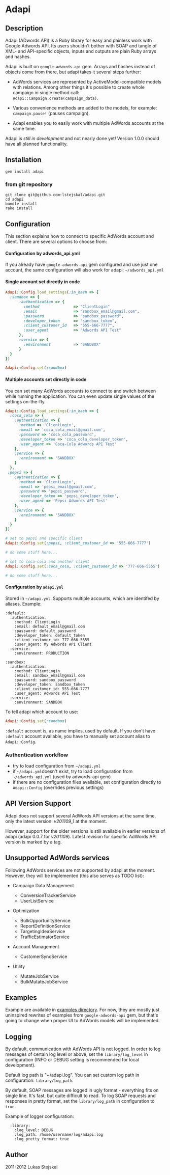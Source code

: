 # Adapi #

## Description ##

Adapi (ADwords API) is a Ruby library for easy and painless work with Google
Adwords API. Its users shouldn't bother with SOAP and tangle of XML- and
API-specific objects, inputs and outputs are plain Ruby arrays and hashes. 

Adapi is built on `google-adwords-api` gem. Arrays and hashes instead of objects
come from there, but adapi takes it several steps further:

* AdWords services are represented by ActiveModel-compatible models with
  relations. Among other things it's possible to create whole campaign in
  single method call: `Adapi::Campaign.create(campaign_data)`.

* Various convenience methods are added to the models, for example:
  `campaign.pause!` (pauses campaign).

* Adapi enables you to easily work with multiple AdWords accounts at the same time.

Adapi is *still in development* and not nearly done yet! Version 1.0.0 should
have all planned functionality.

## Installation ##

`gem install adapi`

### from git repository ###

```
git clone git@github.com:lstejskal/adapi.git
cd adapi
bundle install
rake install
```

## Configuration ##

This section explains how to connect to specific AdWords account and client.
There are several options to choose from:

#### Configuration by adwords_api.yml ####

If you already have `google-adwords-api` gem configured and use just one account,
the same configuration will also work for adapi: `~/adwords_api.yml`

#### Single account set directly in code ####

```ruby
Adapi::Config.load_settings(:in_hash => {
  :sandbox => {   
      :authentication => {
        :method               => "ClientLogin"
        :email                => "sandbox_email@gmail.com",
        :password             => "sandbox_password",
        :developer_token      => "sandbox_token",
        :client_customer_id   => "555-666-7777",
        :user_agent           => "Adwords API Test"
      },
      :service => {
        :environment          => "SANDBOX"
      }
  }
})

Adapi::Config.set(:sandbox)
```

#### Multiple accounts set directly in code ####

You can set many AdWords accounts to connect to and switch between while running
the application. You can even update single values of the settings on-the-fly.

```ruby 
Adapi::Config.load_settings(:in_hash => {
  :coca_cola => {
    :authentication => {
      :method => 'ClientLogin',
      :email => 'coca_cola_email@gmail.com',
      :password => 'coca_cola_password',
      :developer_token => 'coca_cola_developer_token',
      :user_agent => 'Coca-Cola Adwords API Test'
    },
    :service => {
      :environment => 'SANDBOX'
    }
  },
 :pepsi => {
    :authentication => {
      :method => 'ClientLogin',
      :email => 'pepsi_email@gmail.com',
      :password => 'pepsi_password',
      :developer_token => 'pepsi_developer_token',
      :user_agent => 'Pepsi Adwords API Test'
    },
    :service => {
      :environment => 'SANDBOX'
    }
  }
})

# set to pepsi and specific client       
Adapi::Config.set(:pepsi, :client_customer_id => '555-666-7777')

# do some stuff here...

# set to coca-cola and another client       
Adapi::Config.set(:coca_cola, :client_customer_id => '777-666-5555')

# do some stuff here...
```

#### Configuration by `adapi.yml` ####

Stored in `~/adapi.yml`. Supports multiple accounts, which are identifed by
aliases. Example:

```
:default:
  :authentication:
    :method: ClientLogin
    :email: default_email@gmail.com
    :password: default_password
    :developer_token: default_token
    :client_customer_id: 777-666-5555
    :user_agent: My Adwords API Client
  :service:
    :environment: PRODUCTION

:sandbox:
  :authentication:
    :method: ClientLogin
    :email: sandbox_email@gmail.com
    :password: sandbox_password
    :developer_token: sandbox_token
    :client_customer_id: 555-666-7777
    :user_agent: Adwords API Test
  :service:
    :environment: SANDBOX
```

To tell adapi which account to use:

```ruby
Adapi::Config.set(:sandbox)
```

`:default` account is, as name implies, used by default. If you don't have
`:default` account available, you have to manually set account alias to
`Adapi::Config`.

### Authentication workflow ###

* try to load configuration from `~/adapi.yml`
* if `~/adapi.yml`doesn't exist, try to load configuration from
  `~/adwords_api.yml` (used by adwords-api gem)
* if there are no configuration files available, set configuration directly to
  `Adapi::Config` (overrides previous settings)

## API Version Support ##

Adapi does not support several AdWords API versions at the same time, only the
latest version: *v201109_1* at the moment.

However, support for the older versions is still available in earlier versions
of adapi (adapi 0.0.7 for *v201109*). Latest revision for specific AdWords API
version is marked by a tag.

## Unsupported AdWords services ##

Following AdWords services are not supported by adapi at the moment. However,
they will be implemented (this also serves as TODO list):

* Campaign Data Management
  * ConversionTrackerService
  * UserListService

* Optimization
  * BulkOpportunityService
  * ReportDefinitionService
  * TargetingIdeaService
  * TrafficEstimatorService

* Account Management
  * CustomerSyncService

* Utility
  * MutateJobService
  * BulkMutateJobService

## Examples ##

Example are available in [examples directory](./master/examples/). For now, they
are mostly just uninspired rewrites of examples from `google-adwords-api` gem,
but that's going to change when proper UI to AdWords models will be implemented.

## Logging ##

By default, communication with AdWords API is not logged. In order to log
messages of certain log level or above, set the `library/log_level` in
configuration (INFO or DEBUG setting is recommended for local development).

Default log path is "~/adapi.log". You can set custom log path in configuration:
`library/log_path`.

By default, SOAP messages are logged in ugly format - everything fits on single
line. It's fast, but quite difficult to read. To log SOAP requests and responses
in pretty format, set the `library/log_path` in configuration to `true`.

Example of logger configuration:

```
  :library:
    :log_level: DEBUG
    :log_path: /home/username/log/adapi.log
    :log_pretty_format: true
```

## Author ##

2011-2012 Lukas Stejskal
